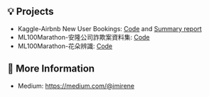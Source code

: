 ## 💡 Projects
- Kaggle-Airbnb New User Bookings: [Code](https://github.com/imirenechen/Airbnb-New-User-Bookings/blob/main/Airbnb%20New%20User%20Bookings%20Practice_ver04.ipynb) and [Summary report](https://drive.google.com/file/d/1BTUCahQOADy0o-I3kzWpAB5p06Qd1H6j/view?usp=share_link)  
- ML100Marathon-安隆公司詐欺案資料集: [Code](https://github.com/imirenechen/ML100Days/blob/main/Day_051~053_Midterm_Ver02.ipynb)
- ML100Marathon-花朵辨識: [Code](https://github.com/imirenechen/ML100Days/blob/main/Day_101~103_Final_Ver03(Colab).ipynb)  

## 🔗 More Information
- Medium: https://medium.com/@imirene

<!--
**imirenechen/imirenechen** is a ✨ _special_ ✨ repository because its `README.md` (this file) appears on your GitHub profile.

Here are some ideas to get you started:

- 🔭 I’m currently working on ...
- 🌱 I’m currently learning ...
- 👯 I’m looking to collaborate on ...
- 🤔 I’m looking for help with ...
- 💬 Ask me about ...
- 📫 How to reach me: ...
- 😄 Pronouns: ...
- ⚡ Fun fact: ...
-->
